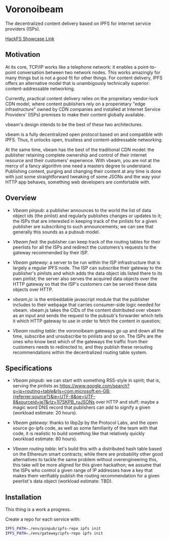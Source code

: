 # Voronoibeam

The decentralized content delivery based on IPFS for internet service providers (ISPs).

[HackFS Showcase Link](https://hack.ethglobal.co/showcase/voronoibeam-recmYfuu73aADOldW)

## Motivation

At its core,  TCP/IP works like a telephone network: it enables a point-to-point conversation between two network nodes. This works amazingly for many things but is not a good fit for other things. For content delivery, IPFS offers an alternative model that is unambigously technically superior: content-addressable networking. 

Currently, practical content delivery relies on the propreitary vendor-lock CDN model, where content publishers rely on a properietary "edge infrastructure" owned by CDN companies and installed at Internet Service Providers' (ISPs) premises to make their content globally available.

vbeam's design intends to be the best of these two architectures. 

vbeam is a fully decentralized open protocol based on and compatible with IPFS. Thus, it unlocks open, trustless and content-addressable networking. 

At the same time, vbeam has the best of the traditional CDN model: the publisher retaining complete ownership and control of their internet resource and their customers' experience. With vbeam, you are not at the mercy of a fancy algorithm one  need a masters degree to understand. Publishing content, purging and changing their content at any time is done with just some straightforward tweaking of some JSONs and the way your HTTP app behaves, something web developers are comfortable with. 



## Overview

- *Vbeam pinpub*: a publisher announces to the world the list of data object ids (the pinlist) and regularly publishes changes or updates to it; the ISPs that are interested in keeping track of the pinlists for a given publisher are subscribing to such announcements; we can see that generally this sounds as a pubsub model.

- *Vbeam fwd*: the publisher can keep track of the routing tables for their peerlists for all the ISPs and redirect the customers's requests to the gateway recommended by their ISP.

- *Vbeam gateway*: a server to be run within the ISP infrastructure  that is largely a regular IPFS node. The ISP can subscribe their gateway to the publisher's pinlists and which adds the data object ids listed there to its own pinlist; the server also serves the acquired data objects over the HTTP gateway so that the ISP's customers can be served these data objects over HTTP.

- *vbeam.js*: is the embeddable javascript module that the publisher includes to their webpage that carries consumer-side logic needed for vbeam. vbeam.js takes the CIDs of the content distributed over vbeam as an input and sends the request to the pubsub's forwarder which tells it which HTTP gateway to use in order to fetch the content in question;     


- *Vbeam routing table*: the voronoibeam gateways go up and down all the time, subscribe and unsubscribe to pinlists and so on.  The ISPs are the ones who know best which of the gateways the traffic from their customers needs to redirected to, and they publish these rerouting recommendations within the decentralized routing table system.


## Specifications

- *Vbeam pinpub*: we can start with something RSS-style in spirit; that is, serving the pinlists as https://www.google.com/search?q=ip+routing+table&rls=com.microsoft:en-GB:{referrer:source?}&ie=UTF-8&oe=UTF-8&sourceid=ie7&rlz=1I7SKPB_ruJSONs over HTTP and stuff; maybe a magic word DNS record that publishers can add to signify a given (workload estimate: 20 hours).

- *Vbeam gateway*:  thanks to libp2p by the Protocol Labs, and the open source go-ipfs code, as well as some familiarity of the team with that code, it is realistic to build something like that relatively quickly (workload estimate: 80 hours).

- *Vbeam routing table*: let's build this with a distributed hash table based on the Ethereum smart contracts; while there are probability other good alternatives to tackle the same problem without overengineering this, this take will be more aligned for this given hackathon;  we assume that the ISPs who control a given range of IP addresses have a key that makes them verifiably publish the routing recommendation for a given peerlist's data object  (workload estimate: TBD).


## Installation

This thing is a work a progress.

Create a repo for each service with: 

```bash
IPFS_PATH=./env/pinpub/ipfs-repo ipfs init 
IPFS_PATH=./env/gateway/ipfs-repo ipfs init 
```
